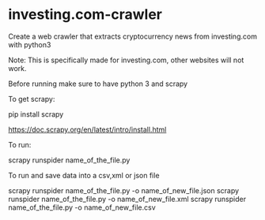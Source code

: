 # investing.com-crawler
Create a web crawler that extracts cryptocurrency news from investing.com with python3

Note: This is specifically made for investing.com, other websites will not work.

Before running make sure to have python 3 and scrapy

To get scrapy:
  
  pip install scrapy
  
  https://doc.scrapy.org/en/latest/intro/install.html
  
To run:

scrapy runspider name_of_the_file.py 

To run and save data into a csv,xml or json file

scrapy runspider name_of_the_file.py -o name_of_new_file.json
scrapy runspider name_of_the_file.py -o name_of_new_file.xml
scrapy runspider name_of_the_file.py -o name_of_new_file.csv
